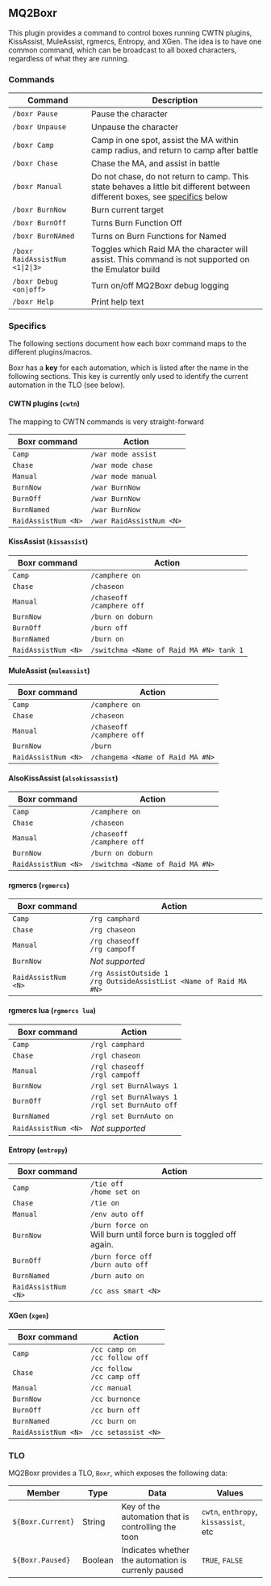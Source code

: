 ## MQ2Boxr

This plugin provides a command to control boxes running CWTN plugins,
KissAssist, MuleAssist, rgmercs, Entropy, and XGen. The idea is to have one common command,
which can be broadcast to all boxed characters, regardless of what they are 
running.

### Commands

| Command                         | Description
|---------------------------------|-------------
| `/boxr Pause`                   | Pause the character
| `/boxr Unpause`                 | Unpause the character
| `/boxr Camp`                    | Camp in one spot, assist the MA within camp radius, and return to camp after battle
| `/boxr Chase`                   | Chase the MA, and assist in battle
| `/boxr Manual`                  | Do not chase, do not return to camp. This state behaves a little bit different between different boxes, see [specifics](#specifics) below
| `/boxr BurnNow`                 | Burn current target
| `/boxr BurnOff`                 | Turns Burn Function Off
| `/boxr BurnNAmed`               | Turns on Burn Functions for Named
| `/boxr RaidAssistNum <1\|2\|3>` | Toggles which Raid MA the character will assist. This command is not supported on the Emulator build
| `/boxr Debug <on\|off>`         | Turn on/off MQ2Boxr debug logging
| `/boxr Help`                    | Print help text

### Specifics

The following sections document how each boxr command maps to the different
plugins/macros.

Boxr has a **key** for each automation, which is listed after the name in the following
sections. This key is currently only used to identify the current automation in the
TLO (see below).

#### CWTN plugins (`cwtn`)

The mapping to CWTN commands is very straight-forward

| Boxr command         | Action
|----------------------|-------------
| `Camp`               | `/war mode assist`
| `Chase`              | `/war mode chase`
| `Manual`             | `/war mode manual`
| `BurnNow`            | `/war BurnNow`
| `BurnOff`            | `/war BurnNow`
| `BurnNamed`          | `/war BurnNow`
| `RaidAssistNum <N>`  | `/war RaidAssistNum <N>`

#### KissAssist (`kissassist`)

| Boxr command         | Action
|----------------------|-------------
| `Camp`               | `/camphere on`
| `Chase`              | `/chaseon`
| `Manual`             | `/chaseoff` <br/> `/camphere off`
| `BurnNow`            | `/burn on doburn`
| `BurnOff`            | `/burn off`
| `BurnNamed`          | `/burn on`
| `RaidAssistNum <N>`  | `/switchma <Name of Raid MA #N> tank 1`

#### MuleAssist (`muleassist`)

| Boxr command         | Action
|----------------------|-------------
| `Camp`               | `/camphere on`
| `Chase`              | `/chaseon`
| `Manual`             | `/chaseoff` <br/> `/camphere off`
| `BurnNow`            | `/burn`
| `RaidAssistNum <N>`  | `/changema <Name of Raid MA #N>`

#### AlsoKissAssist (`alsokissassist`)

| Boxr command         | Action
|----------------------|-------------
| `Camp`               | `/camphere on`
| `Chase`              | `/chaseon`
| `Manual`             | `/chaseoff` <br/> `/camphere off`
| `BurnNow`            | `/burn on doburn`
| `RaidAssistNum <N>`  | `/switchma <Name of Raid MA #N>`

#### rgmercs (`rgmercs`)

| Boxr command         | Action
|----------------------|-------------
| `Camp`               | `/rg camphard`
| `Chase`              | `/rg chaseon`
| `Manual`             | `/rg chaseoff`<br/>`/rg campoff`
| `BurnNow`            | *Not supported*
| `RaidAssistNum <N>`  | `/rg AssistOutside 1`<br />`/rg OutsideAssistList <Name of Raid MA #N>`

#### rgmercs lua (`rgmercs lua`)

| Boxr command         | Action
|----------------------|-------------
| `Camp`               | `/rgl camphard`
| `Chase`              | `/rgl chaseon`
| `Manual`             | `/rgl chaseoff`<br/>`/rgl campoff`
| `BurnNow`            | `/rgl set BurnAlways 1`
| `BurnOff`            | `/rgl set BurnAlways 1` <br/>`/rgl set BurnAuto off`
| `BurnNamed`          | `/rgl set BurnAuto on`
| `RaidAssistNum <N>`  | *Not supported*

#### Entropy (`entropy`)

| Boxr command         | Action
|----------------------|-------------
| `Camp`               | `/tie off` <br/>`/home set on`
| `Chase`              | `/tie on`
| `Manual`             | `/env auto off`
| `BurnNow`            | `/burn force on`<br/>Will burn until force burn is toggled off again.
| `BurnOff`            | `/burn force off` <br/>`/burn auto off`
| `BurnNamed`          | `/burn auto on`
| `RaidAssistNum <N>`  | `/cc ass smart <N>`

#### XGen (`xgen`)

| Boxr command         | Action
|----------------------|-------------
| `Camp`               | `/cc camp on` <br/>`/cc follow off`
| `Chase`              | `/cc follow` <br/>`/cc camp off`
| `Manual`             | `/cc manual`
| `BurnNow`            | `/cc burnonce`
| `BurnOff`            | `/cc burn off`
| `BurnNamed`          | `/cc burn on`
| `RaidAssistNum <N>`  | `/cc setassist <N>`

### TLO

MQ2Boxr provides a TLO, `Boxr`, which exposes the following data:

| Member               | Type    |Data                                                 | Values
|----------------------|---------|-----------------------------------------------------|--------------
| `${Boxr.Current}`    | String  | Key of the automation that is controlling the toon  | `cwtn`, `enthropy`, `kissassist`, etc
| `${Boxr.Paused}`     | Boolean | Indicates whether the automation is currenly paused | `TRUE`, `FALSE`
